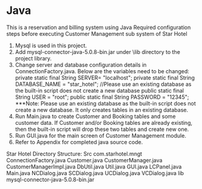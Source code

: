 # Java
This is a reservation and billing system using Java
Required configuration steps before executing Customer Management sub system of Star Hotel
1. Mysql is used in this project.
2. Add mysql-connector-java-5.0.8-bin.jar under \lib directory to the project library.
3. Change server and database configuration details in ConnectionFactory.java.
  Below are the variables need to be changed:
  private static final String SERVER= "localhost";
	private static final String DATABASE_NAME = "star_hotel"; //Please use an existing database as the built-in script does not create a new database
	public static final String USER = "root";
	public static final String PASSWORD = "12345"; 
   ***Note: Please use an existing database as the built-in script does not create a new database. It only creates tables in an existing database.
4. Run Main.java to create Customer and Booking tables and some customer data.
   If Customer and/or Booking tables are already existing, then the built-in script will drop these two tables and create new one.
5. Run GUI.java for the main screen of Customer Management module.
6. Refer to Appendix for completed java source code. 

Star Hotel Directory Structure:
Src
   com.starhotel.mngt
             ConnectionFactory.java
             Customer.java
             CustomerManager.java
             CustomerManagerImpl.java
             DbUtil.java
             Util.java
             GUI.java
             LCPanel.java
             Main.java
             NCDialog.java
             SCDialog.java
             UCDialog.java
             VCDialog.java
lib
   mysql-connector-java-5.0.8-bin.jar
